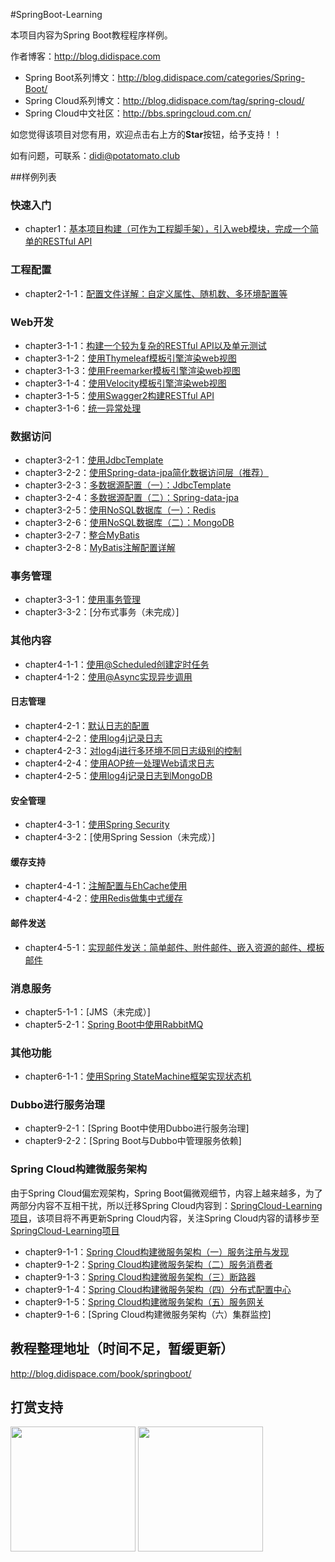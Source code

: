 #SpringBoot-Learning

本项目内容为Spring Boot教程程序样例。

作者博客：http://blog.didispace.com

- Spring Boot系列博文：http://blog.didispace.com/categories/Spring-Boot/
- Spring Cloud系列博文：http://blog.didispace.com/tag/spring-cloud/
- Spring Cloud中文社区：http://bbs.springcloud.com.cn/

如您觉得该项目对您有用，欢迎点击右上方的**Star**按钮，给予支持！！

如有问题，可联系：didi@potatomato.club

##样例列表

### 快速入门

- chapter1：[基本项目构建（可作为工程脚手架），引入web模块，完成一个简单的RESTful API](http://blog.didispace.com/spring-boot-learning-1/)

### 工程配置

- chapter2-1-1：[配置文件详解：自定义属性、随机数、多环境配置等](http://blog.didispace.com/springbootproperties/)

### Web开发

- chapter3-1-1：[构建一个较为复杂的RESTful API以及单元测试](http://blog.didispace.com/springbootrestfulapi/)
- chapter3-1-2：[使用Thymeleaf模板引擎渲染web视图](http://blog.didispace.com/springbootweb/)
- chapter3-1-3：[使用Freemarker模板引擎渲染web视图](http://blog.didispace.com/springbootweb/)
- chapter3-1-4：[使用Velocity模板引擎渲染web视图](http://blog.didispace.com/springbootweb/)
- chapter3-1-5：[使用Swagger2构建RESTful API](http://blog.didispace.com/springbootswagger2/)
- chapter3-1-6：[统一异常处理](http://blog.didispace.com/springbootexception/)

### 数据访问

- chapter3-2-1：[使用JdbcTemplate](http://blog.didispace.com/springbootdata1/)
- chapter3-2-2：[使用Spring-data-jpa简化数据访问层（推荐）](http://blog.didispace.com/springbootdata2/)
- chapter3-2-3：[多数据源配置（一）：JdbcTemplate](http://blog.didispace.com/springbootmultidatasource/)
- chapter3-2-4：[多数据源配置（二）：Spring-data-jpa](http://blog.didispace.com/springbootmultidatasource/)
- chapter3-2-5：[使用NoSQL数据库（一）：Redis](http://blog.didispace.com/springbootredis/)
- chapter3-2-6：[使用NoSQL数据库（二）：MongoDB](http://blog.didispace.com/springbootmongodb/)
- chapter3-2-7：[整合MyBatis](http://blog.didispace.com/springbootmybatis/)
- chapter3-2-8：[MyBatis注解配置详解](http://blog.didispace.com/mybatisinfo/)

### 事务管理

- chapter3-3-1：[使用事务管理](http://blog.didispace.com/springboottransactional/)
- chapter3-3-2：[分布式事务（未完成）]

### 其他内容
- chapter4-1-1：[使用@Scheduled创建定时任务](http://blog.didispace.com/springbootscheduled/)
- chapter4-1-2：[使用@Async实现异步调用](http://blog.didispace.com/springbootasync/)

#### 日志管理

- chapter4-2-1：[默认日志的配置](http://blog.didispace.com/springbootlog/)
- chapter4-2-2：[使用log4j记录日志](http://blog.didispace.com/springbootlog4j/)
- chapter4-2-3：[对log4j进行多环境不同日志级别的控制](http://blog.didispace.com/springbootlog4jmuilt/)
- chapter4-2-4：[使用AOP统一处理Web请求日志](http://blog.didispace.com/springbootaoplog/)
- chapter4-2-5：[使用log4j记录日志到MongoDB](http://blog.didispace.com/springbootlog4jmongodb/)

#### 安全管理

- chapter4-3-1：[使用Spring Security](http://blog.didispace.com/springbootsecurity/)
- chapter4-3-2：[使用Spring Session（未完成）]

#### 缓存支持

- chapter4-4-1：[注解配置与EhCache使用](http://blog.didispace.com/springbootcache1/)
- chapter4-4-2：[使用Redis做集中式缓存](http://blog.didispace.com/springbootcache2/)

#### 邮件发送

- chapter4-5-1：[实现邮件发送：简单邮件、附件邮件、嵌入资源的邮件、模板邮件](http://blog.didispace.com/springbootmailsender/)

### 消息服务

- chapter5-1-1：[JMS（未完成）]
- chapter5-2-1：[Spring Boot中使用RabbitMQ](http://blog.didispace.com/spring-boot-rabbitmq/)

### 其他功能

- chapter6-1-1：[使用Spring StateMachine框架实现状态机](http://blog.didispace.com/spring-statemachine/)

### Dubbo进行服务治理

- chapter9-2-1：[Spring Boot中使用Dubbo进行服务治理]
- chapter9-2-2：[Spring Boot与Dubbo中管理服务依赖]

### Spring Cloud构建微服务架构

由于Spring Cloud偏宏观架构，Spring Boot偏微观细节，内容上越来越多，为了两部分内容不互相干扰，所以迁移Spring Cloud内容到：[SpringCloud-Learning项目](http://git.oschina.net/didispace/SpringCloud-Learning)，该项目将不再更新Spring Cloud内容，关注Spring Cloud内容的请移步至[SpringCloud-Learning项目](http://git.oschina.net/didispace/SpringCloud-Learning)

- chapter9-1-1：[Spring Cloud构建微服务架构（一）服务注册与发现](http://blog.didispace.com/springcloud1/)
- chapter9-1-2：[Spring Cloud构建微服务架构（二）服务消费者](http://blog.didispace.com/springcloud2/)
- chapter9-1-3：[Spring Cloud构建微服务架构（三）断路器](http://blog.didispace.com/springcloud3/)
- chapter9-1-4：[Spring Cloud构建微服务架构（四）分布式配置中心](http://blog.didispace.com/springcloud4/)
- chapter9-1-5：[Spring Cloud构建微服务架构（五）服务网关](http://blog.didispace.com/springcloud5/)
- chapter9-1-6：[Spring Cloud构建微服务架构（六）集群监控]


## 教程整理地址（时间不足，暂缓更新）

http://blog.didispace.com/book/springboot/

## 打赏支持

<img src="http://git.oschina.net/uploads/images/2016/0717/085831_64f0a21e_437188.png" width="200px" height="200px;" /> <img src="http://git.oschina.net/uploads/images/2016/0717/085620_78f6b3cb_437188.png" width="200px" height="200px;" />


